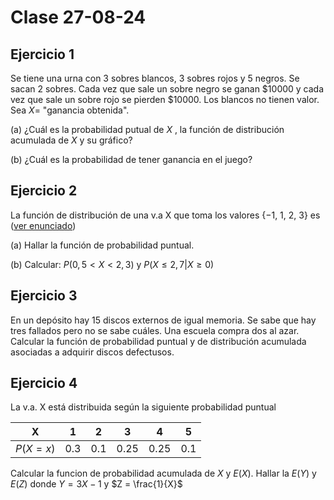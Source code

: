 # Clase 27-08-24

## Ejercicio 1
Se tiene una urna con 3 sobres blancos, 3 sobres rojos y 5 negros.
Se sacan 2 sobres. Cada vez que sale un sobre negro se ganan $10000 y cada
vez que sale un sobre rojo se pierden $10000. Los blancos no tienen valor. Sea
$X =$ "ganancia obtenida".

(a) ¿Cuál es la probabilidad putual de $X$ , la función de distribución acumulada de $X$ y su gráfico?

(b) ¿Cuál es la probabilidad de tener ganancia en el juego?

## Ejercicio 2
La función de distribución de una v.a X que toma los valores {−1, 1, 2, 3} es ([ver enunciado](https://github.com/malei-dc/PyE/blob/main/Practicas/04-v_a_discretas_y_esperanza.pdf))

(a) Hallar la función de probabilidad puntual.

(b) Calcular: $P(0,5 < X < 2,3)$ y $P(X ≤ 2,7|X ≥ 0)$

## Ejercicio 3
En un depósito hay 15 discos externos de igual memoria. Se sabe que hay tres fallados pero no se sabe cuáles. Una escuela compra dos al azar. Calcular la función de probabilidad puntual y de distribución acumulada
asociadas a adquirir discos defectusos.

## Ejercicio 4
La v.a. X está distribuida según la siguiente probabilidad puntual

| X | 1 | 2 | 3 | 4 | 5 |
|:---------:|:-----------:|:-----------:|:-----------:|:-----------:|:-----------:|
| $P(X=x)$ | 0.3 | 0.1 | 0.25 | 0.25 | 0.1 |

Calcular la funcion de probabilidad acumulada de $X$ y $E(X)$. Hallar la $E(Y)$ y $E(Z)$ donde $Y = 3X − 1$ y $Z = \frac{1}{X}$